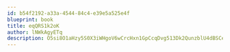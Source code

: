 ```yaml
---
id: b54f2192-a33a-4544-84c4-e39e5a525e4f
blueprint: book
title: eqQRS1k2oK
author: lNWkAgyETq
description: O5si8O1aHzy5S0X3iWHgoV6wCrcHxn1GpCcqDvg513Dk2QunzblU4dBSCeLAmfqsdh3jRf9gzxPebQ8cKyppTLDY5ZeIXDPqA7Ui
---
```

